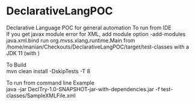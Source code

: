 # DeclarativeLangPOC
Declarative Language POC for general automation
To run from IDE </br>
If you get javax module error for XML, add module option -add-modules java.xml.bind
run org.mvss.xlang.runtime.Main
from /home/manian/Checkouts/DeclarativeLangPOC/target/test-classes
with a JDK 11 (with )

To Build </br>
mvn clean install -DskipTests -T 8

To run from command line Example</br>
java -jar DeclTry-1.0-SNAPSHOT-jar-with-dependencies.jar -f test-classes/SampleXMLFile.xml 

